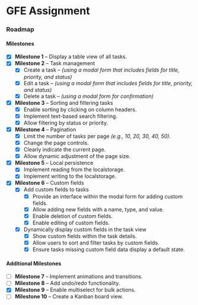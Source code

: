 # GFE Assignment

### Roadmap

#### Milestones

- [x] **Milestone 1** – Display a table view of all tasks.
- [x] **Milestone 2** – Task management
  - [x] Create a task – *(using a modal form that includes fields for title, priority, and status)*
  - [x] Edit a task – *(using a modal form that includes fields for title, priority, and status)*
  - [x] Delete a task – *(using a modal form for confirmation)*
- [x] **Milestone 3** – Sorting and filtering tasks
  - [x] Enable sorting by clicking on column headers.
  - [x] Implement text-based search filtering.
  - [x] Allow filtering by status or priority.
- [x] **Milestone 4** – Pagination
  - [x] Limit the number of tasks per page *(e.g., 10, 20, 30, 40, 50)*.
  - [x] Change the page controls.
  - [x] Clearly indicate the current page.
  - [x] Allow dynamic adjustment of the page size.
- [x] **Milestone 5** – Local persistence
  - [x] Implement reading from the localstorage.
  - [x] Implement writing to the localstorage.
- [x] **Milestone 6** – Custom fields
  - [x] Add custom fields to tasks
    - [x] Provide an interface within the modal form for adding custom fields.
    - [x] Allow adding new fields with a name, type, and value.
    - [x] Enable deletion of custom fields.
    - [x] Enable editing of custom fields.
  - [x] Dynamically display custom fields in the task view
    - [x] Show custom fields within the task details.
    - [x] Allow users to sort and filter tasks by custom fields.
    - [x] Ensure tasks missing custom field data display a default state.

#### Additional Milestones

- [ ] **Milestone 7** – Implement animations and transitions.
- [ ] **Milestone 8** – Add undo/redo functionality.
- [x] **Milestone 9** – Enable multiselect for bulk actions.
- [ ] **Milestone 10** – Create a Kanban board view.
